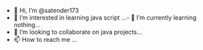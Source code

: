 - 👋 Hi, I’m @satender173
- 👀 I’m interested in learning java script ...- 🌱 I’m currently learning nothing...
- 💞️ I’m looking to collaborate on java projects...
- 📫 How to reach me  ...

<!---
satender173/satender173 is a ✨ special ✨ repository because its `README.md` (this file) appears on your GitHub profile.
You can click the Preview link to take a look at your changes.
--->
